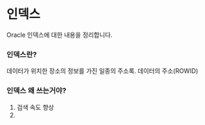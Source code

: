 # 인덱스
Oracle 인덱스에 대한 내용을 정리합니다.

### 인덱스란?
데이터가 위치한 장소의 정보를 가진 일종의 주소록. 데이터의 주소(ROWID)

### 인덱스 왜 쓰는거야?
1. 검색 속도 향상
2. 